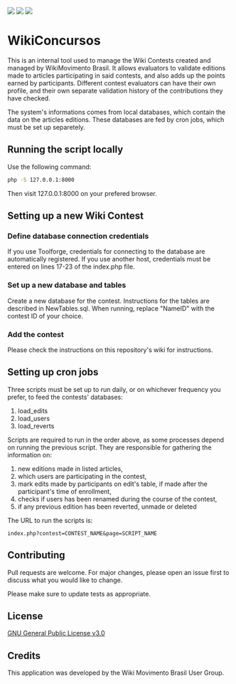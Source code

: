 <img src="https://img.shields.io/github/issues/WikiMovimentoBrasil/wikiconcursos?style=for-the-badge"/> <img src="https://img.shields.io/github/license/WikiMovimentoBrasil/wikiconcursos?style=for-the-badge"/> <img src="https://img.shields.io/github/languages/top/WikiMovimentoBrasil/wikiconcursos?style=for-the-badge"/>
# WikiConcursos

This is an internal tool used to manage the Wiki Contests created and managed by WikiMovimento Brasil. It allows evaluators to validate editions made to articles participating in said contests, and also adds up the points earned by participants. Different contest evaluators can have their own profile, and their own separate validation history of the contributions they have checked.

The system's informations comes from local databases, which contain the data on the articles editions. These databases are fed by cron jobs, which must be set up separetely. 


## Running the script locally
Use the following command:
```bash
php -S 127.0.0.1:8000
```

Then visit 127.0.0.1:8000 on your prefered browser. 

## Setting up a new Wiki Contest

### Define database connection credentials
If you use Toolforge, credentials for connecting to the database are automatically registered. If you use another host, credentials must be entered on lines 17-23 of the index.php file.

### Set up a new database and tables
Create a new database for the contest. Instructions for the tables are described in NewTables.sql. When running, replace "NameID" with the contest ID of your choice.

### Add the contest
Please check the instructions on this repository's wiki for instructions.

## Setting up cron jobs
Three scripts must be set up to run daily, or on whichever frequency you prefer, to feed the contests' databases:
1. load_edits
2. load_users
3. load_reverts

Scripts are required to run in the order above, as some processes depend on running the previous script. They are responsible for gathering the information on:
1. new editions made in listed articles,
2. which users are participating in the contest,
3. mark edits made by participants on edit's table, if made after the participant's time of enrollment,
4. checks if users has been renamed during the course of the contest,
6. if any previous edition has been reverted, unmade or deleted

The URL to run the scripts is:
```
index.php?contest=CONTEST_NAME&page=SCRIPT_NAME
```

## Contributing
Pull requests are welcome. For major changes, please open an issue first to discuss what you would like to change.

Please make sure to update tests as appropriate.

## License
[GNU General Public License v3.0](https://github.com/WikiMovimentoBrasil/wikimotivos/blob/master/LICENSE)

## Credits
This application was developed by the Wiki Movimento Brasil User Group.

